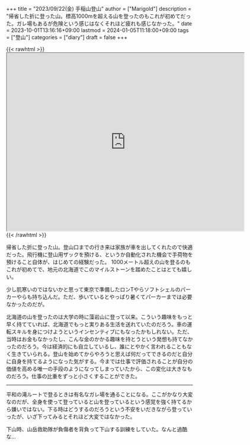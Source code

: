 +++
title = "2023/09/22(金) 手稲山登山"
author = ["Marigold"]
description = "帰省した折に登った山。標高1000mを超える山を登ったのもこれが初めてだった。ガレ場もあるが危険という感じはなくそれほど疲れも感じなかった。"
date = 2023-10-01T13:16:16+09:00
lastmod = 2024-01-05T11:18:00+09:00
tags = ["登山"]
categories = ["diary"]
draft = false
+++

{{< rawhtml >}} <iframe src="https://www.google.com/maps/d/embed?mid=14BRiKFvBHKSHLP74tglgxqHkQOu7YwM&ehbc=2E312F&noprof=1" width="640" height="480"></iframe> {{< /rawhtml >}}

帰省した折に登った山。登山口までの行き来は家族が車を出してくれたので快適だった。飛行機に登山用ザックを預ける、というか自動化された機会で手荷物を預けること自体が、はじめての経験だった。
1000メートル超えの山を登るのもこれが初めてで、地元の北海道でこのマイルストーンを踏めたことはとても嬉しい。

少し肌寒いのではないかと思って東京で準備したロンTやらソフトシェルのパーカーやらも持ち込んだ。ただ、歩いているとやっぱり暑くてパーカーまでは必要なかったのだが。

北海道の山を登ったのは大学の時に藻岩山に登って以来。こういう趣味をもっと早く持てていれば、北海道でもっと実りある生活を送れていたのだろう。車の運転スキルを身につけようというインセンティブにもなったかもしれない。ただ、当時はお金もなかったし、こんな金のかかる趣味を持とうという発想も持てなかったのだろう。今は経済的にも自立しているし、誰にとやかく言われることもなく生きていられる。登山を始めてからやろうと思えば何だってできるのだと自分に自身を持てるようになった気がする。今までは仕事で評価されることが自分の価値を高める唯一の手段のようになってしまっていたから、この変化は大きなものだろう。仕事の比重をずっと小さくすることができた。

---

平和の滝ルートで登るときは有名なガレ場を通ることになる。ここがかなり大変なのだが、全身を使って登っていると山を登っているという感覚を強く持てるから嫌いではない。下る時はどうするのだろうという不安をいだきながら登っていったが、いざ下ってみるとそれほど大変ではなかった。

下山時、山岳救助隊が負傷者を背負って下山する訓練をしていた。なんと過酷な...
